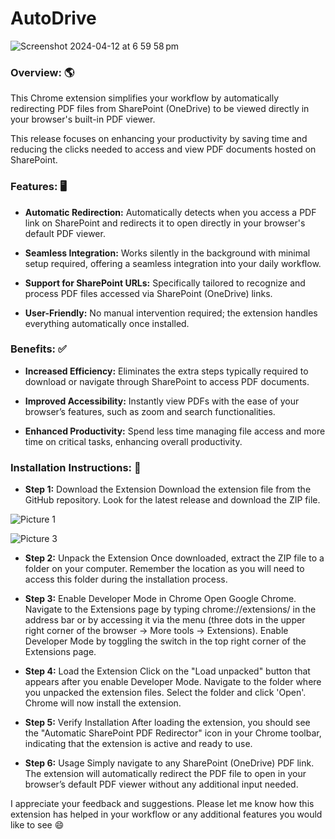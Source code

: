 # AutoDrive

![Screenshot 2024-04-12 at 6 59 58 pm](https://github.com/otglotv22/AutoDrive/assets/143334183/96bc7689-6de7-41a4-8d10-17888c04446b)

### **Overview:** 🌎
This Chrome extension simplifies your workflow by automatically redirecting PDF files from SharePoint (OneDrive) to be viewed directly in your browser's built-in PDF viewer. 

This release focuses on enhancing your productivity by saving time and reducing the clicks needed to access and view PDF documents hosted on SharePoint.

### **Features:** 🖥️

- **Automatic Redirection:** Automatically detects when you access a PDF link on SharePoint and redirects it to open directly in your browser's default PDF viewer.

- **Seamless Integration:** Works silently in the background with minimal setup required, offering a seamless integration into your daily workflow.

- **Support for SharePoint URLs:** Specifically tailored to recognize and process PDF files accessed via SharePoint (OneDrive) links.

- **User-Friendly:** No manual intervention required; the extension handles everything automatically once installed.

### **Benefits:** ✅ 

- **Increased Efficiency:** Eliminates the extra steps typically required to download or navigate through SharePoint to access PDF documents.

- **Improved Accessibility:** Instantly view PDFs with the ease of your browser’s features, such as zoom and search functionalities.

- **Enhanced Productivity:** Spend less time managing file access and more time on critical tasks, enhancing overall productivity.

### **Installation Instructions:** 🔨

- **Step 1:** Download the Extension
Download the extension file from the GitHub repository. Look for the latest release and download the ZIP file.

![Picture 1](https://github.com/otglotv22/AutoDrive/assets/143334183/050fbb26-92f9-47db-82f6-2e74534743c7)


![Picture 3](https://github.com/otglotv22/AutoDrive/assets/143334183/5282b441-142d-4c64-824e-8879ed9f9d1a)


- **Step 2:** Unpack the Extension
Once downloaded, extract the ZIP file to a folder on your computer. Remember the location as you will need to access this folder during the installation process.

- **Step 3:** Enable Developer Mode in Chrome
Open Google Chrome.
Navigate to the Extensions page by typing chrome://extensions/ in the address bar or by accessing it via the menu (three dots in the upper right corner of the browser -> More tools -> Extensions).
Enable Developer Mode by toggling the switch in the top right corner of the Extensions page.

- **Step 4:** Load the Extension
Click on the "Load unpacked" button that appears after you enable Developer Mode.
Navigate to the folder where you unpacked the extension files.
Select the folder and click 'Open'. Chrome will now install the extension.

- **Step 5:** Verify Installation
After loading the extension, you should see the "Automatic SharePoint PDF Redirector" icon in your Chrome toolbar, indicating that the extension is active and ready to use.

- **Step 6:** Usage
Simply navigate to any SharePoint (OneDrive) PDF link. The extension will automatically redirect the PDF file to open in your browser’s default PDF viewer without any additional input needed.


I appreciate your feedback and suggestions. Please let me know how this extension has helped in your workflow or any additional features you would like to see 😄 
